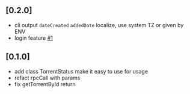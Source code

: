 
## [0.2.0]

- cli output `dateCreated` `addedDate` localize, use system TZ or given by ENV
- login feature [#1](/../../issues/1)

## [0.1.0]

- add class TorrentStatus make it easy to use for usage
- refact rpcCall with params
- fix getTorrentById return 
